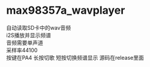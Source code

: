 ﻿# max98357a_wavplayer 
自动读取SD卡中的wav音频  
i2S播放并显示频谱  
音频需要单声道  
采样率44100  
按键在PA4 长按切歌 短按切换频谱显示
源码在release里面
